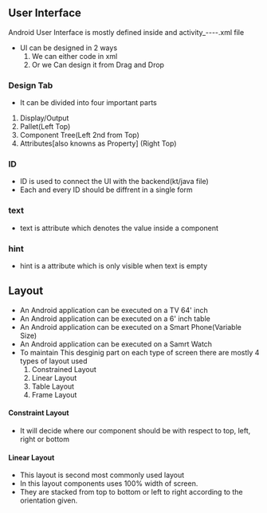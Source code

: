 ## User Interface
   Android User Interface is mostly defined inside and activity_----.xml file
- UI can be designed in 2 ways
    1. We can either code in xml
    2. Or we Can design it from Drag and Drop

### Design Tab
- It can be divided into four important parts
 1. Display/Output
 2. Pallet(Left Top)
 3. Component Tree(Left 2nd from Top)
 4. Attributes[also knowns as Property] (Right Top)

 ### ID
 - ID is used to connect the UI with the backend(kt/java file)
 - Each and every ID should be diffrent in a single form

 ### text
 - text is attribute which denotes the value inside a component

 ### hint
 - hint is a attribute which is only visible when text is empty


 ## Layout
 - An Android application can be executed on a TV 64' inch
 - An Android application can be executed on a 6' inch table
 - An Android application can be executed on a Smart Phone(Variable Size)
 - An Android application can be executed on a Samrt Watch
 - To maintain This desginig part on each type of screen there are mostly 4 types of layout used
    1. Constrained Layout
    2. Linear Layout
    3. Table Layout
    4. Frame Layout

#### Constraint Layout
- It will decide where our component should be with respect to top, left, right or bottom

#### Linear Layout
- This layout is second most commonly used layout
- In this layout components uses 100% width of screen.
- They are stacked from top to bottom or left to right according to the orientation given.